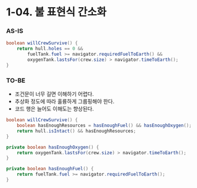 # 1-04. 불 표현식 간소화

### AS-IS

```java
boolean willCrewSurvive() {
    return hull.holes == 0 &&
        fuelTank.fuel >= navigator.requiredFuelToEarth() &&
        oxygenTank.lastsFor(crew.size) > navigator.timeToEarth();
}
```

### TO-BE

- 조건문이 너무 길면 이해하기 어렵다.
- 추상화 정도에 따라 훌륭하게 그룹핑해야 한다.
- 코드 행은 늘어도 이해도는 향상된다.

```java
boolean willCrewSurvive() {
    boolean hasEnoughResources = hasEnoughFuel() && hasEnoughOxygen();
    return hull.isIntact() && hasEnoughResources;
}

private boolean hasEnoughOxygen() {
    return oxygenTank.lastsFor(crew.size) > navigator.timeToEarth();
}

private boolean hasEnoughFuel() {
    return fuelTank.fuel >= navigator.requiredFuelToEarth();
}
```
